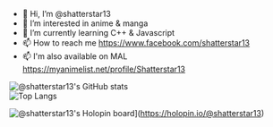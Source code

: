 - 👋 Hi, I’m @shatterstar13
- 👀 I’m interested in anime & manga
- 🌱 I’m currently learning C++ & Javascript
- 📫 How to reach me https://www.facebook.com/shatterstar13
- 📫 I'm also available on MAL https://myanimelist.net/profile/Shatterstar13

![@shatterstar13's GitHub stats](https://github-readme-stats.vercel.app/api?username=shatterstar13&show_icons=true&theme=react) </br> ![Top Langs](https://github-readme-stats.vercel.app/api/top-langs/?username=shatterstar13&layout=compact&theme=react)

![@shatterstar13's Holopin board](https://holopin.me/shatterstar13)](https://holopin.io/@shatterstar13)

<!---
shatterstar13/shatterstar13 is a ✨ special ✨ repository because its `README.md` (this file) appears on your GitHub profile.
You can click the Preview link to take a look at your changes.
--->
